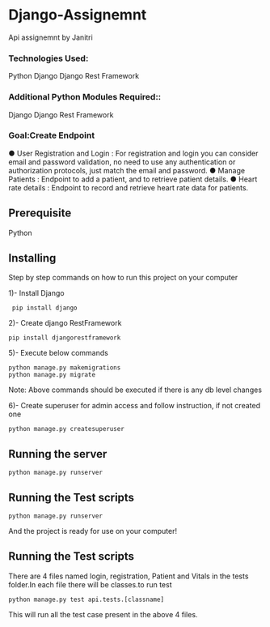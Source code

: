 # Django-Assignemnt
Api assignemnt by Janitri

### Technologies Used: 
Python
Django
Django Rest Framework

### Additional Python Modules Required:: 
Django
Django Rest Framework

### Goal:Create Endpoint 
● User Registration and Login : For registration and login you can consider
email and password validation, no need to use any authentication or
authorization protocols, just match the email and password.
● Manage Patients : Endpoint to add a patient, and to retrieve patient details.
● Heart rate details : Endpoint to record and retrieve heart rate data for
patients.

## Prerequisite
Python 

## Installing

Step by step commands on how to run this project on your computer

1)- Install Django

```
 pip install django
```

2)- Create django RestFramework

```
pip install djangorestframework
```

5)- Execute below commands

```
python manage.py makemigrations
python manage.py migrate
```
Note: Above commands should be executed if there is any db level changes

6)- Create superuser for admin access and follow instruction, if not created one

```
python manage.py createsuperuser
```

## Running the server

```
python manage.py runserver
```

## Running the Test scripts

```
python manage.py runserver
```

And the project is ready for use on your computer!

## Running the Test scripts

There are 4 files named login, registration, Patient and Vitals in the tests folder.In each file there will be classes.to run test
```
python manage.py test api.tests.[classname]
```
This will run all the test case present in the above 4 files.

<br>

